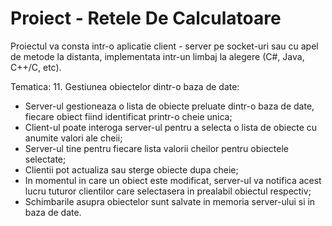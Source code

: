 # Proiect - Retele De Calculatoare
Proiectul va consta intr-o aplicatie client - server pe socket-uri sau cu apel de metode la distanta, implementata intr-un limbaj la alegere (C#, Java, C++/C, etc).

Tematica: 11. Gestiunea obiectelor dintr-o baza de date:

- Server-ul gestioneaza o lista de obiecte preluate dintr-o baza de date, fiecare obiect fiind identificat printr-o cheie unica;
- Client-ul poate interoga server-ul pentru a selecta o lista de obiecte cu anumite valori ale cheii;
- Server-ul tine pentru fiecare lista valorii cheilor pentru obiectele selectate;
- Clientii pot actualiza sau sterge obiecte dupa cheie;
- In momentul in care un obiect este modificat, server-ul va notifica acest lucru tuturor clientilor care selectasera in prealabil obiectul respectiv;
- Schimbarile asupra obiectelor sunt salvate in memoria server-ului si in baza de date.
